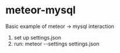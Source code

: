 # meteor-mysql

Basic example of meteor -> mysql interaction

1. set up settings.json
2. run: meteor --settings settings.json
